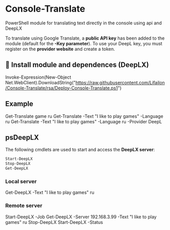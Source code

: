 # Console-Translate

PowerShell module for translating text directly in the console using api and DeepLX

To translate using Google Translate, a **public API key** has been added to the module (default for the **-Key parameter**). To use your DeepL key, you must register on the **provider website** and create a token.

## 🚀 Install module and dependences (DeepLX)

Invoke-Expression(New-Object Net.WebClient).DownloadString("https://raw.githubusercontent.com/Lifailon/Console-Translate/rsa/Deploy-Console-Translate.ps1")

## Example

Get-Translate game ru
Get-Translate -Text "I like to play games" -Language ru
Get-Translate -Text "I like to play games" -Language ru -Provider DeepL

## psDeepLX

The following cmdlets are used to start and access the **DeepLX server**:

```PowerShell
Start-DeepLX
Stop-DeepLX
Get-DeepLX
```

### Local server

Get-DeepLX -Text "I like to play games" ru


### Remote server

Start-DeepLX -Job
Get-DeepLX -Server 192.168.3.99 -Text "I like to play games" ru
Stop-DeepLX
Start-DeepLX -Status

